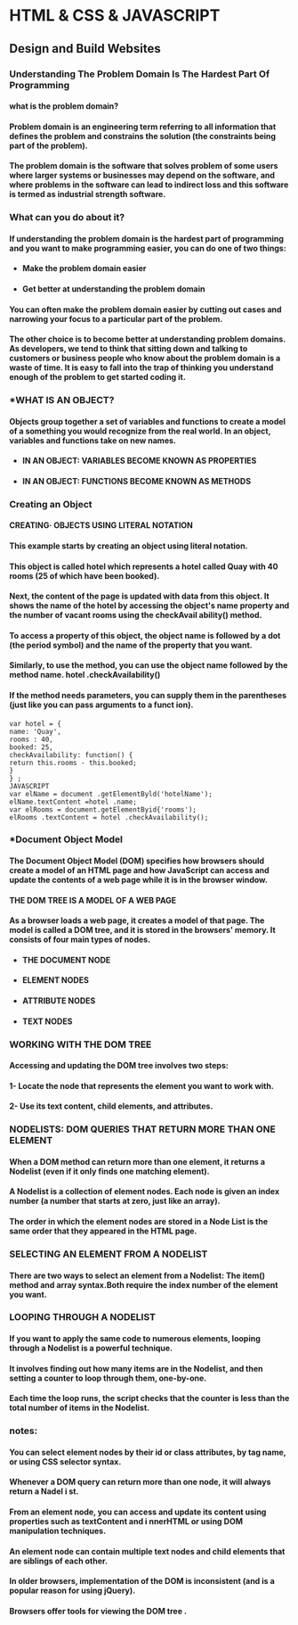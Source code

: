 # HTML & CSS & JAVASCRIPT
## Design and Build Websites

### Understanding The Problem Domain Is The Hardest Part Of Programming

#### what is the problem domain?
#### Problem domain  is an engineering term referring to all information that defines the problem and constrains the solution (the constraints being part of the problem).

#### The problem domain is the software that solves problem of some users where larger systems or businesses may depend on the software, and where problems in the software can lead to indirect loss and this software is termed as industrial strength software.

### What can you do about it?
#### If understanding the problem domain is the hardest part of programming and you want to make programming easier, you can do one of two things:

- #### Make the problem domain easier
- #### Get better at understanding the problem domain

#### You can often make the problem domain easier by cutting out cases and narrowing your focus to a particular part of the problem.
#### The other choice is to become better at understanding problem domains.  As developers, we tend to think that sitting down and talking to customers or business people who know about the problem domain is a waste of time. It is easy to fall into the trap of thinking you understand enough of the problem to get started coding it.  


### ***WHAT IS AN OBJECT?**
#### Objects group together a set of variables and functions to create a model of a something you would recognize from the real world. In an object, variables and functions take on new names.

- #### IN AN OBJECT: VARIABLES BECOME KNOWN AS PROPERTIES
- #### IN AN OBJECT: FUNCTIONS BECOME KNOWN AS METHODS


###  Creating an Object 

#### CREATING· OBJECTS USING LITERAL NOTATION

#### This example starts by creating an object using literal notation.
#### This object is called hotel which represents a hotel called Quay with 40 rooms (25 of which have been booked).
#### Next, the content of the page is updated with data from this object. It shows the name of the hotel by accessing the object's name property and the number of vacant rooms using the checkAvail ability() method.
#### To access a property of this object, the object name is followed by a dot (the period symbol) and the name of the property that you want. 
#### Similarly, to use the method, you can use the object name followed by the method name. hotel .checkAvailability()
#### If the method needs parameters, you can supply them in the parentheses (just like you can pass arguments to a funct ion).

```
var hotel = {
name: 'Quay',
rooms : 40,
booked: 25,
checkAvailability: function() {
return this.rooms - this.booked;
}
} ;
JAVASCRIPT
var elName = document .getElementByld('hotelName');
elName.textContent =hotel .name;
var elRooms = document.getElementByid{'rooms');
elRooms .textContent = hotel .checkAvailability();
```

### ***Document Object Model**
#### The Document Object Model (DOM) specifies how browsers should create a model of an HTML page and how JavaScript can access and update the contents of a web page while it is in the browser window.

#### THE DOM TREE IS A MODEL OF A WEB PAGE
#### As a browser loads a web page, it creates a model of that page. The model is called a DOM tree, and it is stored in the browsers' memory. It consists of four main types of nodes.
- #### THE DOCUMENT NODE
- #### ELEMENT NODES
- #### ATTRIBUTE NODES
- #### TEXT NODES

### WORKING WITH THE DOM TREE
#### Accessing and updating the DOM tree involves two steps:
#### 1- Locate the node that represents the element you want to work with.
#### 2- Use its text content, child elements, and attributes.

### NODELISTS: DOM QUERIES THAT RETURN MORE THAN ONE ELEMENT

#### When a DOM method can return more than one element, it returns a Nodelist (even if it only finds one matching element).

#### A Nodelist is a collection of element nodes. Each node is given an index number (a number that starts at zero, just like an array).
#### The order in which the element nodes are stored in a Node List is the same order that they appeared in the HTML page.

### SELECTING AN ELEMENT FROM A NODELIST
#### There are two ways to select an element from a Nodelist: The item() method and array syntax.Both require the index number of the element you want.

### LOOPING THROUGH A NODELIST
#### If you want to apply the same code to numerous elements, looping through a Nodelist is a powerful technique.
#### It involves finding out how many items are in the Nodelist, and then setting a counter to loop through them, one-by-one.
#### Each time the loop runs, the script checks that the counter is less than the total number of items in the Nodelist.

### notes:
#### You can select element nodes by their id or class attributes, by tag name, or using CSS selector syntax.
#### Whenever a DOM query can return more than one node, it will always return a Nadel i st.
#### From an element node, you can access and update its content using properties such as textContent and i nnerHTML or using DOM manipulation techniques.
#### An element node can contain multiple text nodes and child elements that are siblings of each other.
#### In older browsers, implementation of the DOM is inconsistent (and is a popular reason for using jQuery).
#### Browsers offer tools for viewing the DOM tree .

